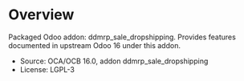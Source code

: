 # Overview

Packaged Odoo addon: ddmrp_sale_dropshipping. Provides features documented in upstream Odoo 16 under this addon.

- Source: OCA/OCB 16.0, addon ddmrp_sale_dropshipping
- License: LGPL-3

